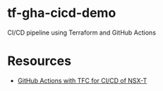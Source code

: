# tf-gha-cicd-demo
CI/CD pipeline using Terraform and GitHub Actions

# Resources

- [GitHub Actions with TFC for CI/CD of NSX-T](https://netmemo.github.io/post/tf-gha-nsxt-cicd/)
